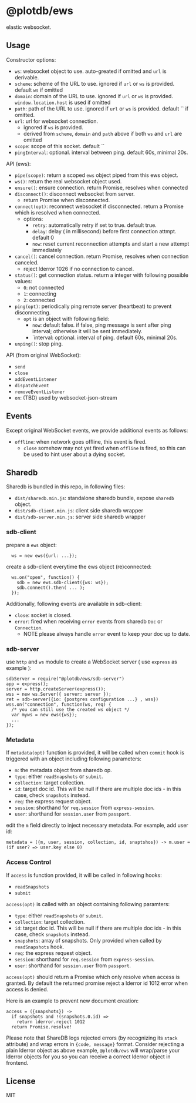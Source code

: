# @plotdb/ews

elastic websocket.


## Usage

Constructor options:

 - `ws`: websocket object to use. auto-greated if omitted and `url` is derivable.
 - `scheme`: scheme of the URL to use. ignored if `url` or `ws` is provided. default `ws` if omitted
 - `domain`: domain of the URL to use. ignored if `url` or `ws` is provided. `window.location.host` is used if omitted
 - `path`: path of the URL to use. ignored if `url` or `ws` is provided. default `` if omitted.
 - `url`: url for websocket connection.
   - ignored if `ws` is provided.
   - derived from `scheme`, `domain` and `path` above if both `ws` and `url` are omitted
 - `scope`: scope of this socket. default ``
 - `pingInterval`: optional. interval between ping. default 60s, minimal 20s.


API (ews):

 - `pipe(scope)`: return a scoped `ews` object piped from this ews object.
 - `ws()`: return the real websocket object used.
 - `ensure()`: ensure connection. return Promise, resolves when connected
 - `disconnect()`: disconnect websocket from server.
   - return Promise when disconnected.
 - `connect(opt)`: reconnect websocket if disconnected. return a Promise which is resolved when connected.
   - options:
     - `retry`: automatically retry if set to true. default true.
     - `delay`: delay ( in millisecond) before first connection attmpt. default 0
     - `now`: reset current reconnection attempts and start a new attempt immediately
 - `cancel()`: cancel connection. return Promise, resolves when connection canceled.
   - reject lderror 1026 if no connection to cancel.
 - `status()`: get connection status. return a integer with following possible values:
   - `0`: not connected
   - `1`: connecting
   - `2`: connected
 - `ping(opt)`: periodically ping remote server (heartbeat) to prevent disconnecting.
   - `opt` is an object with following field:
     - `now`: default false. if false, ping message is sent after ping interval;
              otherwise it will be sent immediately.
     - `interval: optional. interval of ping. default 60s, minimal 20s.
 - `unping()`: stop ping.

API (from original WebSocket):

 - `send`
 - `close`
 - `addEventListener`
 - `dispatchEvent`
 - `removeEventListener`
 - `on`: (TBD) used by websocket-json-stream


## Events

Except original WebSocket events, we provide additional events as follows:

 - `offline`: when network goes offline, this event is fired.
    - `close` somehow may not yet fired when `offline` is fired, so this can be used to hint user about a dying socket.


## Sharedb

Sharedb is bundled in this repo, in following files:

 - `dist/sharedb.min.js`: standalone sharedb bundle, expose `sharedb` object.
 - `dist/sdb-client.min.js`: client side sharedb wrapper
 - `dist/sdb-server.min.js`: server side sharedb wrapper


### sdb-client

prepare a `ews` object:

      ws = new ews({url: ...});

create a sdb-client everytime the ews object (re)connected:

      ws.on("open", function() {
        sdb = new ews.sdb-client({ws: ws});
        sdb.connect().then( ... );
      });

Additionally, following events are available in sdb-client:

 - `close`: socket is closed.
 - `error`: fired when receiving `error` events from sharedb `Doc` or `Connection`.
   - NOTE please always handle `error` event to keep your doc up to date.


### sdb-server

use `http` and `ws` module to create a WebSocket server ( use `express` as example ):

    sdbServer = require("@plotdb/ews/sdb-server")
    app = express();
    server = http.createServer(express());
    wss = new ws.Server({ server: server });
    ret = sdb-server({io: {postgres configuration ...} , wss})
    wss.on("connection", function(ws, req) {
      /* you can still use the created ws object */
      var myws = new ews({ws});
      ...
    });


### Metadata

If `metadata(opt)` function is provided, it will be called when `commit` hook is triggered with an object including following parameters:

 - `m`: the metadata object from sharedb op.
 - `type`: either `readSnapshots` or `submit`.
 - `collection`: target collection.
 - `id`: target doc id. This will be null if there are multiple doc ids - in this case, check `snapshots` instead.
 - `req`: the express request object.
 - `session`: shorthand for `req.session` from `express-session`.
 - `user`: shorthand for `session.user` from `passport`.

edit the `m` field directly to inject necessary metadata. For example, add user id:

    metadata = ({m, user, session, collection, id, snaptshos}) -> m.user = (if user? => user.key else 0)


### Access Control

If `access` is function provided, it will be called in following hooks:

 - `readSnapshots`
 - `submit`

`access(opt)` is called with an object containing following paramters:

 - `type`: either `readSnapshots` or `submit`.
 - `collection`: target collection.
 - `id`: target doc id. This will be null if there are multiple doc ids - in this case, check `snapshots` instead.
 - `snapshots`: array of snapshots. Only provided when called by `readSnapshots` hook.
 - `req`: the express request object.
 - `session`: shorthand for `req.session` from `express-session`.
 - `user`: shorthand for `session.user` from `passport`.

`access(opt)` should return a Promise which only resolve when access is granted. By default the returned promise reject a lderror id 1012 error when access is denied.

Here is an example to prevent new document creation: 

    access = ({snapshots}) ->
      if snapshots and !(snapshots.0.id) =>
        return lderror.reject 1012
      return Promise.resolve!

Please note that ShareDB logs rejected errors (by recognizing its `stack` attribute) and wrap errors in `{code, message}` format. Consider rejecting a plain lderror object as above example, `@plotdb/ews` will wrap/parse your lderror objects for you so you can receive a correct lderror object in frontend.



## License

MIT
